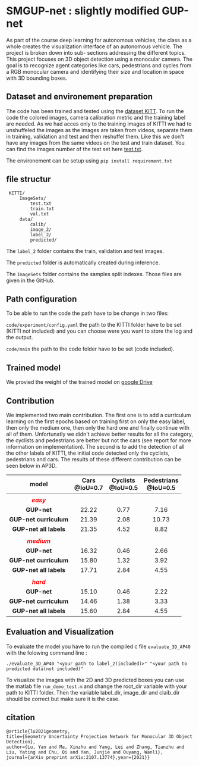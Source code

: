 
# SMGUP-net : slightly modified GUP-net 

As part of the course deep learning for autonomous vehicles, the class as a whole creates the
visualization interface of an autonomous vehicle. The project is broken down into sub-
sections addressing the different topics. This project focuses on 3D object detection using
a monocular camera. The goal is to recognize agent categories like cars, pedestrians and
cycles from a RGB monocular camera and identifying their size and location in space with
3D bounding boxes.



## Dataset and environement preparation

The code has been trained and tested using the [dataset KITT](https://www.cvlibs.net/datasets/kitti/eval_object.php?obj_benchmark=3d). To run the code the colored images, camera calibration metric and the training label are needed. As we had acces only to the training images of KITTI we had to unshuffeled the images as the images are taken from videos, separate them in training, validation and test and then reshuffel them. Like this we don't have any images from the same videos on the test and train dataset. You can find the images number of the test set here [test.txt]().

The environement can be setup using `pip install requirement.txt`

## file structur
```
 KITTI/
     ImageSets/
         test.txt
         train.txt
         val.txt
     data/
         calib/
         image_2/
         label_2/
         predicted/
```

The `label_2` folder contains the train, validation and test images.

The `predicted` folder is automatically created during inference.

The `ImageSets` folder contains the samples split indexes. Those files are given in the GitHub.

## Path configuration

To be able to run the code the path have to be change in two files: 

`code/experiment/config.yaml` the path to the KITTI folder have to be set (KITTI not included) and you can choose were you want to store the log and the output.

`code/main` the path to the code folder have to be set (code included).

## Trained model

We provied the weight of the trained model on [google Drive]() 

## Contribution

We implemented two main contribution. The first one is to add a curriculum learning on the first epochs based on training first on only the easy label, then only the medium one, then only the hard one and finally continue with all of them. Unfortunatly we didn't achieve better results for all the category, the cyclists and pedestrians are better but not the cars (see report for more information on implementation). The second is to add the detection of all the other labels of KITTI, the initial code detected only the cyclists, pedestrians and cars. The results of these different contribution can be seen below in AP3D.

|**model** | Cars<br>@IoU=0.7  | Cyclists<br>@IoU=0.5  | Pedestrians<br>@IoU=0.5 |
| :------------: | :------------: |:-------------:| :-----:|
||
|<font color="red">***easy***</font> |
|**GUP-net**           | 22.22 | 0.77 | 7.16 |
|**GUP-net curriculum** | 21.39 | 2.08 | 10.73 | 
|**GUP-net all labels**| 21.35 | 4.52 | 8.82 |  
||
|<font color="red">***medium***</font>|
|**GUP-net**           | 16.32 | 0.46 | 2.66 |
|**GUP-net curriculum** | 15.80 | 1.32 |   3.92 | 
|**GUP-net all labels**| 17.71 | 2.84 | 4.55 |  
||
| <font color="red">***hard***</font> |
|**GUP-net**           | 15.10| 0.46 | 2.22 |
|**GUP-net curriculum** | 14.46 | 1.38 |   3.33| 
|**GUP-net all labels**| 15.60 | 2.84 | 4.55 |   


## Evaluation and Visualization

To evaluate the model you have to run the compiled c file `evaluate_3D_AP40` with the folowing command line : 

`./evaluate_3D_AP40 "<your path to label_2(included)>" "<your path to predicted data(not included)"`

To visualize the images with the 2D and 3D predicted boxes you can use the matlab file `run_demo_test.m` and change the root_dir variable with your path to KITTI folder. Then the variable label_dir, image_dir and claib_dir should be correct but make sure it is the case.

## citation

    @article{lu2021geometry,
    title={Geometry Uncertainty Projection Network for Monocular 3D Object Detection},
    author={Lu, Yan and Ma, Xinzhu and Yang, Lei and Zhang, Tianzhu and Liu, Yating and Chu, Qi and Yan, Junjie and Ouyang, Wanli},
    journal={arXiv preprint arXiv:2107.13774},year={2021}}
